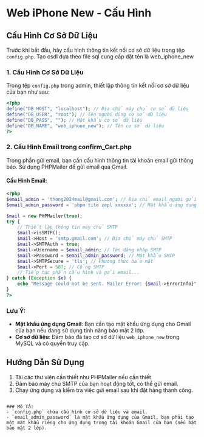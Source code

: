 ﻿
# Web iPhone New - Cấu Hình

## Cấu Hình Cơ Sở Dữ Liệu

Trước khi bắt đầu, hãy cấu hình thông tin kết nối cơ sở dữ liệu trong tệp `config.php`.
Tạo csdl dựa theo file sql cung cấp đặt tên là web_iphone_new
### 1. Cấu Hình Cơ Sở Dữ Liệu
Trong tệp `config.php` trong admin, thiết lập thông tin kết nối cơ sở dữ liệu của bạn như sau:

```php
<?php 
define("DB_HOST", "localhost"); // Địa chỉ máy chủ cơ sở dữ liệu
define("DB_USER", "root"); // Tên người dùng cơ sở dữ liệu
define("DB_PASS", ""); // Mật khẩu cơ sở dữ liệu
define("DB_NAME", "web_iphone_new"); // Tên cơ sở dữ liệu
?>
```

### 2. Cấu Hình Email trong confirm_Cart.php

Trong phần gửi email, bạn cần cấu hình thông tin tài khoản email gửi thông báo. Sử dụng PHPMailer để gửi email qua Gmail.

#### Cấu Hình Email:

```php
<?php
$email_admin = 'thong2024mail@gmail.com'; // Địa chỉ email người gửi
$email_admin_password = 'pbpm tite zepl xxxxxx'; // Mật khẩu ứng dụng Gmail

$mail = new PHPMailer(true);
try {
    // Thiết lập thông tin máy chủ SMTP
    $mail->isSMTP();
    $mail->Host = 'smtp.gmail.com'; // Địa chỉ máy chủ SMTP
    $mail->SMTPAuth = true;
    $mail->Username = $email_admin; // Tên đăng nhập SMTP
    $mail->Password = $email_admin_password; // Mật khẩu SMTP
    $mail->SMTPSecure = 'tls'; // Phương thức bảo mật
    $mail->Port = 587; // Cổng SMTP
    // Tiếp tục phần cấu hình và gửi email...
} catch (Exception $e) {
    echo "Message could not be sent. Mailer Error: {$mail->ErrorInfo}";
}
?>
```

### Lưu Ý:
- **Mật khẩu ứng dụng Gmail**: Bạn cần tạo mật khẩu ứng dụng cho Gmail của bạn nếu đang sử dụng tính năng bảo mật 2 lớp.
- **Cơ sở dữ liệu**: Đảm bảo đã tạo cơ sở dữ liệu `web_iphone_new` trong MySQL và có quyền truy cập.

## Hướng Dẫn Sử Dụng

1. Tải các thư viện cần thiết như PHPMailer nếu cần thiết
2. Đảm bảo máy chủ SMTP của bạn hoạt động tốt, có thể gửi email.
3. Chạy ứng dụng và kiểm tra việc gửi email sau khi đặt hàng thành công.

```

### Mô Tả:
- `config.php` chứa cấu hình cơ sở dữ liệu và email.
- `email_admin_password` là mật khẩu ứng dụng của Gmail, bạn phải tạo một mật khẩu riêng cho ứng dụng trong tài khoản Gmail của bạn (nếu bật bảo mật 2 lớp).
